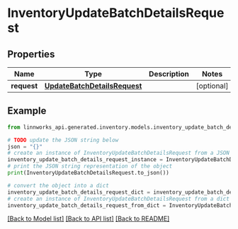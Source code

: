 # InventoryUpdateBatchDetailsRequest


## Properties

Name | Type | Description | Notes
------------ | ------------- | ------------- | -------------
**request** | [**UpdateBatchDetailsRequest**](UpdateBatchDetailsRequest.md) |  | [optional] 

## Example

```python
from linnworks_api.generated.inventory.models.inventory_update_batch_details_request import InventoryUpdateBatchDetailsRequest

# TODO update the JSON string below
json = "{}"
# create an instance of InventoryUpdateBatchDetailsRequest from a JSON string
inventory_update_batch_details_request_instance = InventoryUpdateBatchDetailsRequest.from_json(json)
# print the JSON string representation of the object
print(InventoryUpdateBatchDetailsRequest.to_json())

# convert the object into a dict
inventory_update_batch_details_request_dict = inventory_update_batch_details_request_instance.to_dict()
# create an instance of InventoryUpdateBatchDetailsRequest from a dict
inventory_update_batch_details_request_from_dict = InventoryUpdateBatchDetailsRequest.from_dict(inventory_update_batch_details_request_dict)
```
[[Back to Model list]](../README.md#documentation-for-models) [[Back to API list]](../README.md#documentation-for-api-endpoints) [[Back to README]](../README.md)


